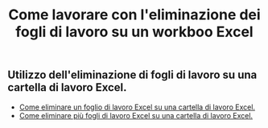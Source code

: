 ﻿---
title: Come lavorare con l'eliminazione dei fogli di lavoro su un workboo Excel
second_title: Aspose.Cells Cloud Documen
linktitle: Elimina
type: docs
url: /it/worksheets/delete/
keywords: How to work with deleting worksheet on an Excel workbook
description: Aspose.Cells Cloud REST API supporta l'eliminazione di fogli di lavoro su una cartella di lavoro Excel. L'SDK supporta tipi di linguaggi di sviluppo. Includono Android, C#, Go, Java, NodeJS, Perl, PHP, Python, Ruby e swift
weight: 20
---
## Utilizzo dell'eliminazione di fogli di lavoro su una cartella di lavoro Excel.

- [Come eliminare un foglio di lavoro Excel su una cartella di lavoro Excel.](/cells/it/worksheets/delete-worksheet/) 
- [Come eliminare più fogli di lavoro Excel su una cartella di lavoro Excel.](/cells/it/worksheets/delete-multiple/) 



